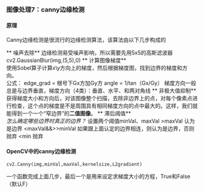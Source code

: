 ﻿### 图像处理7：canny边缘检测
#### 原理
Canny边缘检测是很流行的边缘检测算法，该算法由以下几步构成的
  
**  噪声去除**
边缘检测易受噪声影响，所以需要先用5x5的高斯滤波器  
	cv2.GaussianBlur(img,(5,5),0)
**  计算图像梯度**  
使用Sobel算子计算x\y方向上的梯度，然后根据梯度图，找到边界的梯度和方向。  
	公式：
	edge_grad = 根号下Gx方加Gy方
	angle = 1/tan（Gx/Gy）
梯度方向一般总是与边界垂直，梯度方向（4类）：垂直、水平、和两对角线
**  非极大值抑制**  
获得梯度大小和方向后，对该图像整个扫描，去除非边界上的点，对每个像素点进行检查，这个点的梯度是不是周围具有相同梯度方向的点中最大的。这样，我们就能得到一个一个“窄边界”的**二值图像**。
**  滞后阈值**  
*怎么确定哪些边界时真正的边界？* 
设置两个阈值minVal、maxVal
	>maxVal 认为是边界
	<maxVal&&>>minVal  如果跟上面认定的边界相连，则认为是边界，否则抛弃
	<min 抛弃

#### OpenCV中的canny边缘检测
	cv2.Canny(img,minVal,maxVal,kernelsize,L2gradient)
一个函数完成上面几步，最后一个是用来设定求梯度大小的方程，True和False（默认F）

